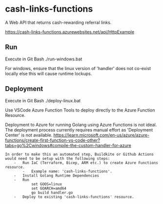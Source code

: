 # cash-links-functions
A Web API that returns cash-rewarding referral links.

https://cash-links-functions.azurewebsites.net/api/HttpExample

## Run
Execute in Git Bash
./run-windows.bat

For windows, ensure that the linux version of 'handler' does not co-exist locally else this will cause runtime lockups.

## Deployment
Execute in Git Bash
./deploy-linux.bat

Use VSCode Azure Function Tools to deploy directly to the Azure Function Resource.

Deployment to Azure for running Golang using Azure Functions is not ideal. The deployment process currently requires manual effort as 'Deployment Center' is not available.
	https://learn.microsoft.com/en-us/azure/azure-functions/create-first-function-vs-code-other?tabs=go%2Cwindows#compile-the-custom-handler-for-azure

	In order to make this an automated step, Buildkite or Github Actions would need to be setup with the following steps:
		- 	Run IaC (Terraform, Bicep, ARM etc.) to create Azure Functions resource.
			-	Example name: 'cash-links-functions'.
		-	Install Golang Runtime Dependencies
		-	Run
				set GOOS=linux
				set GOARCH=amd64
				go build handler.go
		-	Deploy to existing 'cash-links-functions' resource.